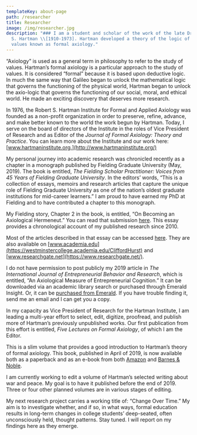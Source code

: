 ```yaml
---
templateKey: about-page
path: /researcher
title: Researcher
image: /img/researcher.jpg
description: "### I am a student and scholar of the work of the late Dr. Robert
  S. Hartman \\[1910-1973]. Hartman developed a theory of the logic of human
  values known as formal axiology."
---
```

“Axiology” is used as a general term in philosophy to refer to the study of values. Hartman’s formal axiology is a particular approach to the study of values. It is considered “formal” because it is based upon deductive logic. In much the same way that Galileo began to unlock the mathematical logic that governs the functioning of the physical world, Hartman began to unlock the axio-logic that governs the functioning of our social, moral, and ethical world. He made an exciting discovery that deserves more research.

In 1976, the Robert S. Hartman Institute for Formal and Applied Axiology was founded as a non-profit organization in order to preserve, refine, advance, and make better known to the world the work begun by Hartman. Today, I serve on the board of directors of the Institute in the roles of Vice President of Research and as Editor of the *Journal of Formal Axiology: Theory and Practice*. You can learn more about the Institute and our work here: [www.hartmaninstitute.org.](http://www.hartmaninstitute.org/)

My personal journey into academic research was chronicled recently as a chapter in a monograph published by Fielding Graduate University (May, 2019). The book is entitled, *The Fielding Scholar Practitioner: Voices from 45 Years of Fielding Graduate University*. In the editors’ words, “This is a collection of essays, memoirs and research articles that capture the unique role of Fielding Graduate University as one of the nation’s oldest graduate institutions for mid-career learners.” I am proud to have earned my PhD at Fielding and to have contributed a chapter to this monograph.

My Fielding story, Chapter 2 in the book, is entitled, “On Becoming an Axiological Hermeneut.” You can read that submission [here](https://cliffordhurst.com/assets/pdfs/Hurst_On_becoming_an_axiological_hermeneut.pdf). This essay provides a chronological account of my published research since 2010.

Most of the articles described in that essay can be accessed [here](https://cliffordhurst.com/researcher/articles.html). They are also available on [www.academia.edu](https://westminstercollege.academia.edu/CliffordHurst) and [www.researchgate.net](https://www.researchgate.net/).

I do not have permission to post publicly my 2019 article in *The International Journal of Entrepreneurial Behavior and Research*, which is entitled, “An Axiological Measure of Entrepreneurial Cognition.” It can be downloaded via an academic library search or purchased through Emerald Insight. Or, it can be [purchased from Emerald](https://www.emeraldinsight.com/doi/full/10.1108/IJEBR-05-2018-0337). If you have trouble finding it, send me an email and I can get you a copy.

In my capacity as Vice President of Research for the Hartman Institute, I am leading a multi-year effort to select, edit, digitize, proofread, and publish more of Hartman’s previously unpublished works. Our first publication from this effort is entitled, *Five Lectures on Formal Axiology*, of which I am the Editor.

This is a slim volume that provides a good introduction to Hartman’s theory of formal axiology. This book, published in April of 2019, is now available both as a paperback and as an e-book from both [Amazon](https://www.amazon.com/Lectures-Formal-Axiology-Robert-Hartman/dp/1642280267/ref=sr_1_1?keywords=Clifford+G.+Hurst&qid=1562162751&s=books&sr=1-1) and [Barnes & Noble](https://www.barnesandnoble.com/w/five-lectures-on-formal-axiology-robert-s-hartman/1131056179?ean=9781642280265).

I am currently working to edit a volume of Hartman’s selected writing about war and peace. My goal is to have it published before the end of 2019. Three or four other planned volumes are in various stages of editing.

My next research project carries a working title of: “Change Over Time.” My aim is to investigate whether, and if so, in what ways, formal education results in long-term changes in college students’ deep-seated, often unconsciously held, thought patterns. Stay tuned. I will report on my findings here as they emerge.